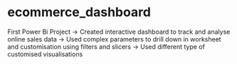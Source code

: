 # ecommerce_dashboard
First Power Bi Project
-> Created interactive dashboard to track and analyse online sales data
-> Used complex parameters to drill down in worksheet and customisation using filters and slicers
-> Used different type of customised visualisations 
